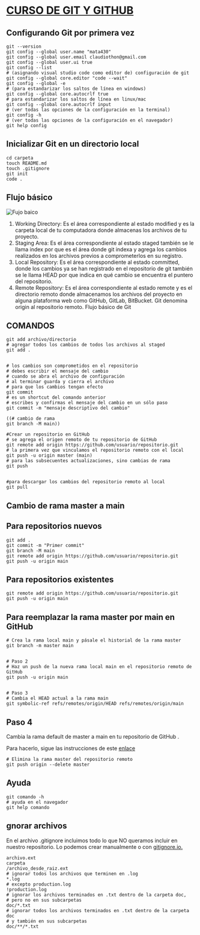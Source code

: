 # <ins> <p>CURSO DE GIT Y GITHUB</p></ins>

## Configurando Git por primera vez

```
git --version
git config --global user.name "mata430"
git config --global user.email claudiothon@gmail.com
git config --global user.ui true
git config --list
# (asignando visual studio code como editor de) configuración de git
git config --global core.editor "code --wait"
git config --global -e
# (para estandarizar los saltos de línea en windows)
git config --global core.autocrlf true
# para estandarizar los saltos de línea en linux/mac
git config --global core.autocrlf input
# (ver todas las opciones de la configuración en la terminal)
git config -h
# (ver todas las opciones de la configuración en el navegador)
git help config
```

## Inicializar Git en un directorio local


```mkdir carpeta
cd carpeta
touch README.md
touch .gitignore
git init
code .
```

## Flujo básico

![Fujo baico](https://jonmircha.com/img/blog/git-flow.png)

1. Working Directory: Es el área correspondiente al estado modified y es la carpeta local de tu computadora donde almacenas los archivos de tu proyecto.
2. Staging Area: Es el área correspondiente al estado staged también se le llama index por que es el área donde git indexa y agrega los cambios realizados en los archivos previos a comprometerlos en su registro.
3. Local Repository: Es el área correspondiente al estado committed, donde los cambios ya se han registrado en el repositorio de git también se le llama HEAD por que indica en qué cambio se encuentra el puntero del repositorio.
4. Remote Repository: Es el área correspondiente al estado remote y es el directorio remoto donde almacenamos los archivos del proyecto en alguna plataforma web como GitHub, GitLab, BitBucket. Git denomina origin al repositorio remoto.
Flujo básico de Git

## COMANDOS

```# agregar los cambios de un archivo al staged
git add archivo/directorio
# agregar todos los cambios de todos los archivos al staged
git add .


# los cambios son comprometidos en el repositorio
# debes escribir el mensaje del cambio
# cuando se abra el archivo de configuración
# al terminar guarda y cierra el archivo
# para que los cambios tengan efecto
git commit
# es un shortcut del comando anterior
# escribes y confirmas el mensaje del cambio en un sólo paso
git commit -m "mensaje descriptivo del cambio"

((# cambio de rama
git branch -M main))

#Crear un repositorio en GitHub
# se agrega el origen remoto de tu repositorio de GitHub
git remote add origin https://github.com/usuario/repositorio.git
# la primera vez que vinculamos el repositorio remoto con el local
git push -u origin master (main)
# para las subsecuentes actualizaciones, sino cambias de rama
git push


#para descargar los cambios del repositorio remoto al local
git pull
```

## Cambio de rama master a main

## Para repositorios nuevos

```git init
git add .
git commit -m "Primer commit"
git branch -M main
git remote add origin https://github.com/usuario/repositorio.git
git push -u origin main
```

## Para repositorios existentes

```git branch -M main
git remote add origin https://github.com/usuario/repositorio.git
git push -u origin main
```

## Para reemplazar la rama master por main en GitHub

```# Paso 1
# Crea la rama local main y pásale el historial de la rama master
git branch -m master main


# Paso 2
# Haz un push de la nueva rama local main en el repositorio remoto de GitHub
git push -u origin main


# Paso 3
# Cambia el HEAD actual a la rama main
git symbolic-ref refs/remotes/origin/HEAD refs/remotes/origin/main
```

## Paso 4

Cambia la rama default de master a main en tu repositorio de GitHub .

Para hacerlo, sigue las instrucciones de este [enlace](https://docs.github.com/en/repositories/configuring-branches-and-merges-in-your-repository/managing-branches-in-your-repository/changing-the-default-branch)

```# Paso 5
# Elimina la rama master del repositorio remoto
git push origin --delete master
```

## Ayuda

```# ayuda en la terminal
git comando -h
# ayuda en el navegador
git help comando
```

## gnorar archivos

En el archivo .gitignore incluimos todo lo que NO queramos incluir en nuestro repositorio. Lo podemos crear manualmente o con [gitignore.io.](https://www.toptal.com/developers/gitignore)

```# esto es un comentario
archivo.ext
carpeta
/archivo_desde_raiz.ext
# ignorar todos los archivos que terminen en .log
*.log
# excepto production.log
!production.log
# ignorar los archivos terminados en .txt dentro de la carpeta doc,
# pero no en sus subcarpetas
doc/*.txt
# ignorar todos los archivos terminados en .txt dentro de la carpeta doc
# y también en sus subcarpetas
doc/**/*.txt
```